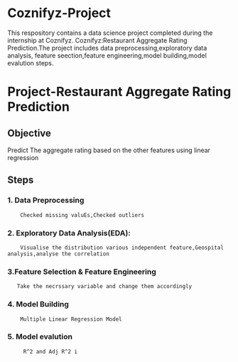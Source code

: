 # Coznifyz-Project
 This respository contains a data science project completed during the internship at Coznifyz.
 Coznifyz:Restaurant Aggregate Rating Prediction.The project includes data preprocessing,exploratory data analysis,
 feature seection,feature engineering,model building,model evalution steps.
 # Project-Restaurant Aggregate Rating Prediction
 ## Objective
 Predict The aggregate rating based on the other features using linear regression
 ## Steps
 ### 1. Data Preprocessing
        Checked missing valuEs,Checked outliers
 ### 2. Exploratory Data Analysis(EDA):
        Visualise the distribution various independent feature,Geospital analysis,analyse the correlation
 ### 3.Feature Selection & Feature Engineering
       Take the necrssary variable and change them accordingly
 ### 4. Model Building
        Multiple Linear Regression Model
 ### 5. Model evalution
         R^2 and Adj R^2 i
         

